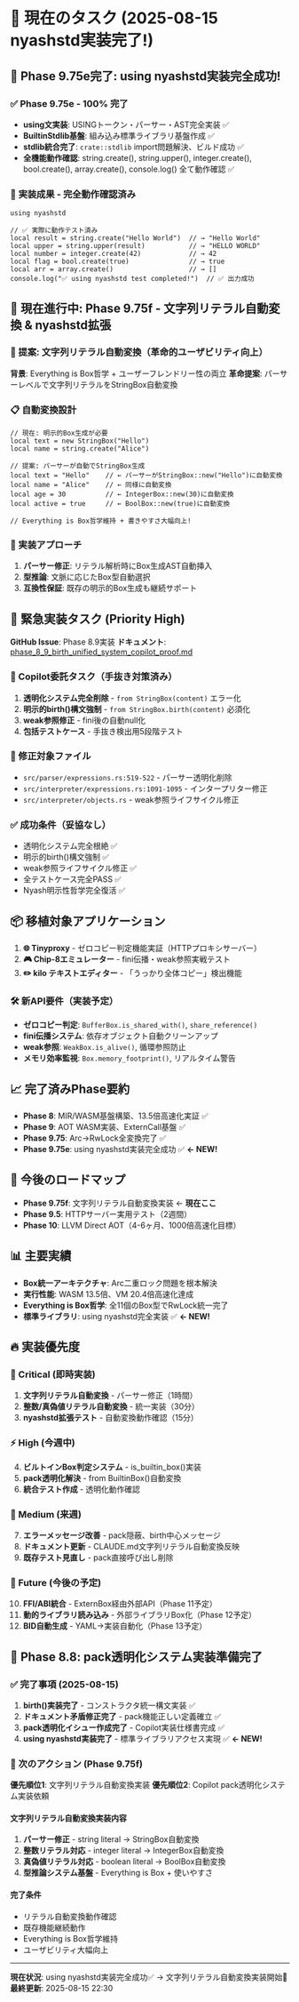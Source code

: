 # 🎯 現在のタスク (2025-08-15 nyashstd実装完了!)

## 🎉 **Phase 9.75e完了: using nyashstd実装完全成功!**

### ✅ **Phase 9.75e - 100% 完了** 
- **using文実装**: USINGトークン・パーサー・AST完全実装 ✅
- **BuiltinStdlib基盤**: 組み込み標準ライブラリ基盤作成 ✅
- **stdlib統合完了**: `crate::stdlib` import問題解決、ビルド成功 ✅
- **全機能動作確認**: string.create(), string.upper(), integer.create(), bool.create(), array.create(), console.log() 全て動作確認 ✅

### 🌟 **実装成果 - 完全動作確認済み**
```nyash
using nyashstd

// ✅ 実際に動作テスト済み
local result = string.create("Hello World")  // → "Hello World"
local upper = string.upper(result)           // → "HELLO WORLD"  
local number = integer.create(42)            // → 42
local flag = bool.create(true)               // → true
local arr = array.create()                   // → []
console.log("✅ using nyashstd test completed!")  // ✅ 出力成功
```

## 🚀 **現在進行中: Phase 9.75f** - 文字列リテラル自動変換 & nyashstd拡張

### **🌟 提案: 文字列リテラル自動変換（革命的ユーザビリティ向上）**

**背景**: Everything is Box哲学 + ユーザーフレンドリー性の両立
**革命提案**: パーサーレベルで文字列リテラルをStringBox自動変換

### **📋 自動変換設計**
```nyash
// 現在: 明示的Box生成が必要
local text = new StringBox("Hello")
local name = string.create("Alice")

// 提案: パーサーが自動でStringBox生成  
local text = "Hello"    // ← パーサーがStringBox::new("Hello")に自動変換
local name = "Alice"    // ← 同様に自動変換
local age = 30          // ← IntegerBox::new(30)に自動変換
local active = true     // ← BoolBox::new(true)に自動変換

// Everything is Box哲学維持 + 書きやすさ大幅向上!
```

### **🎯 実装アプローチ**
1. **パーサー修正**: リテラル解析時にBox生成AST自動挿入
2. **型推論**: 文脈に応じたBox型自動選択  
3. **互換性保証**: 既存の明示的Box生成も継続サポート

## 🚨 **緊急実装タスク (Priority High)**
**GitHub Issue**: Phase 8.9実装
**ドキュメント**: [phase_8_9_birth_unified_system_copilot_proof.md](docs/予定/native-plan/issues/phase_8_9_birth_unified_system_copilot_proof.md)

### **🎯 Copilot委託タスク（手抜き対策済み）**
1. **透明化システム完全削除** - `from StringBox(content)` エラー化
2. **明示的birth()構文強制** - `from StringBox.birth(content)` 必須化  
3. **weak参照修正** - fini後の自動null化
4. **包括テストケース** - 手抜き検出用5段階テスト

### **🔧 修正対象ファイル**
- `src/parser/expressions.rs:519-522` - パーサー透明化削除
- `src/interpreter/expressions.rs:1091-1095` - インタープリター修正
- `src/interpreter/objects.rs` - weak参照ライフサイクル修正

### **✅ 成功条件（妥協なし）**
- 透明化システム完全根絶 ✅
- 明示的birth()構文強制 ✅  
- weak参照ライフサイクル修正 ✅
- 全テストケース完全PASS ✅
- Nyash明示性哲学完全復活 ✅

## 📦 **移植対象アプリケーション**
1. **🌐 Tinyproxy** - ゼロコピー判定機能実証（HTTPプロキシサーバー）
2. **🎮 Chip-8エミュレーター** - fini伝播・weak参照実戦テスト  
3. **✏️ kilo テキストエディター** - 「うっかり全体コピー」検出機能

### 🛠️ **新API要件（実装予定）**
- **ゼロコピー判定**: `BufferBox.is_shared_with()`, `share_reference()`
- **fini伝播システム**: 依存オブジェクト自動クリーンアップ
- **weak参照**: `WeakBox.is_alive()`, 循環参照防止
- **メモリ効率監視**: `Box.memory_footprint()`, リアルタイム警告

## 📈 **完了済みPhase要約**
- **Phase 8**: MIR/WASM基盤構築、13.5倍高速化実証 ✅
- **Phase 9**: AOT WASM実装、ExternCall基盤 ✅  
- **Phase 9.75**: Arc<Mutex>→RwLock全変換完了 ✅
- **Phase 9.75e**: using nyashstd実装完全成功 ✅ **← NEW!**

## 🔮 **今後のロードマップ**
- **Phase 9.75f**: 文字列リテラル自動変換実装 ← **現在ここ**
- **Phase 9.5**: HTTPサーバー実用テスト（2週間）
- **Phase 10**: LLVM Direct AOT（4-6ヶ月、1000倍高速化目標）

## 📊 **主要実績**
- **Box統一アーキテクチャ**: Arc<Mutex>二重ロック問題を根本解決
- **実行性能**: WASM 13.5倍、VM 20.4倍高速化達成
- **Everything is Box哲学**: 全11個のBox型でRwLock統一完了
- **標準ライブラリ**: using nyashstd完全実装 ✅ **← NEW!**

## 🔥 **実装優先度**

### **🚨 Critical (即時実装)**
1. **文字列リテラル自動変換** - パーサー修正（1時間）
2. **整数/真偽値リテラル自動変換** - 統一実装（30分）
3. **nyashstd拡張テスト** - 自動変換動作確認（15分）

### **⚡ High (今週中)**
4. **ビルトインBox判定システム** - is_builtin_box()実装
5. **pack透明化解決** - from BuiltinBox()自動変換
6. **統合テスト作成** - 透明化動作確認

### **📝 Medium (来週)**  
7. **エラーメッセージ改善** - pack隠蔽、birth中心メッセージ
8. **ドキュメント更新** - CLAUDE.md文字列リテラル自動変換反映
9. **既存テスト見直し** - pack直接呼び出し削除

### **🔮 Future (今後の予定)**
10. **FFI/ABI統合** - ExternBox経由外部API（Phase 11予定）
11. **動的ライブラリ読み込み** - 外部ライブラリBox化（Phase 12予定）
12. **BID自動生成** - YAML→実装自動化（Phase 13予定）

## 🚀 **Phase 8.8: pack透明化システム実装準備完了**

### **✅ 完了事項 (2025-08-15)**
1. **birth()実装完了** - コンストラクタ統一構文実装 ✅
2. **ドキュメント矛盾修正完了** - pack機能正しい定義確立 ✅
3. **pack透明化イシュー作成完了** - Copilot実装仕様書完成 ✅
4. **using nyashstd実装完了** - 標準ライブラリアクセス実現 ✅ **← NEW!**

### **🎯 次のアクション (Phase 9.75f)**
**優先順位1**: 文字列リテラル自動変換実装
**優先順位2**: Copilot pack透明化システム実装依頼

#### **文字列リテラル自動変換実装内容**
1. **パーサー修正** - string literal → StringBox自動変換
2. **整数リテラル対応** - integer literal → IntegerBox自動変換  
3. **真偽値リテラル対応** - boolean literal → BoolBox自動変換
4. **型推論システム基盤** - Everything is Box + 使いやすさ

#### **完了条件**
- リテラル自動変換動作確認
- 既存機能継続動作
- Everything is Box哲学維持
- ユーザビリティ大幅向上

---
**現在状況**: using nyashstd実装完全成功✅ → 文字列リテラル自動変換実装開始🚀  
**最終更新**: 2025-08-15 22:30